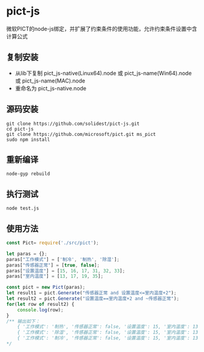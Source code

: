 # pict-js
微软PICT的node-js绑定，并扩展了约束条件的使用功能，允许约束条件设置中含计算公式

## 复制安装
- 从lib下复制 pict_js-native(Linux64).node 或 pict_js-name(Win64).node 或 pict_js-name(MAC).node
- 重命名为 pict_js-native.node

## 源码安装
```
git clone https://github.com/solidest/pict-js.git
cd pict-js
git clone https://github.com/microsoft/pict.git ms_pict
sudo npm install
```

## 重新编译
```
node-gyp rebuild
```

## 执行测试
```
node test.js
```

## 使用方法

```js
const Pict= require('./src/pict');

let paras = {};
paras["工作模式"] = ['制冷', '制热', '除湿'];
paras["传感器正常"] = [true, false];
paras["设置温度"] = [15, 16, 17, 31, 32, 33];
paras["室内温度"] = [13, 17, 19, 35];

const pict = new Pict(paras);
let result1 = pict.Generate("传感器正常 and 设置温度<=室内温度+2");
let result2 = pict.Generate("设置温度==室内温度+2 and ~传感器正常");
for(let row of result2) {
    console.log(row);
}
/** 输出如下：
    { '工作模式': '制热', '传感器正常': false, '设置温度': 15, '室内温度': 13 }
    { '工作模式': '除湿', '传感器正常': false, '设置温度': 15, '室内温度': 13 }
    { '工作模式': '制冷', '传感器正常': false, '设置温度': 15, '室内温度': 13 }
*/

```
